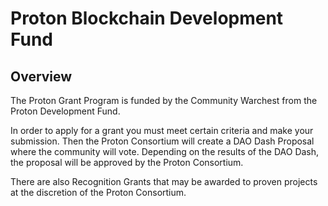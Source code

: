 # Proton Blockchain Development Fund
## Overview

The Proton Grant Program is funded by the Community Warchest from the Proton Development Fund.

In order to apply for a grant you must meet certain criteria and make your submission. Then the Proton Consortium will create a DAO Dash Proposal where the community will vote. Depending on the results of the DAO Dash, the proposal will be approved by the Proton Consortium.

There are also Recognition Grants that may be awarded to proven projects at the discretion of the Proton Consortium.


